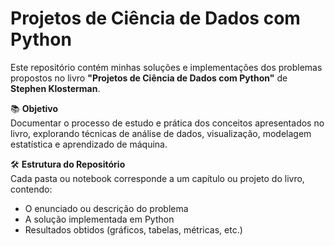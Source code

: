 # Projetos de Ciência de Dados com Python

Este repositório contém minhas soluções e implementações dos problemas propostos no livro **"Projetos de Ciência de Dados com Python"** de **Stephen Klosterman**.

📚 **Objetivo**  
Documentar o processo de estudo e prática dos conceitos apresentados no livro, explorando técnicas de análise de dados, visualização, modelagem estatística e aprendizado de máquina.

🛠 **Estrutura do Repositório**  
Cada pasta ou notebook corresponde a um capítulo ou projeto do livro, contendo:
- O enunciado ou descrição do problema
- A solução implementada em Python
- Resultados obtidos (gráficos, tabelas, métricas, etc.)
